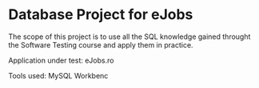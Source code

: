 # Database Project for eJobs

The scope of this project is to use all the SQL knowledge gained throught the Software Testing course and apply them in practice.

Application under test: eJobs.ro

Tools used: MySQL Workbenc
